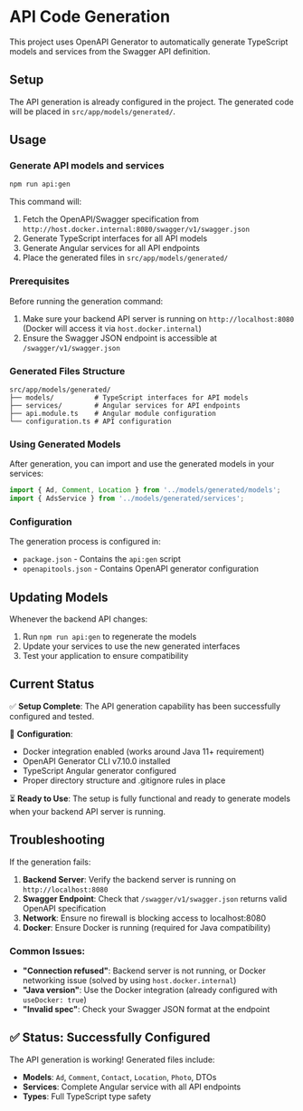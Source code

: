 # API Code Generation

This project uses OpenAPI Generator to automatically generate TypeScript models and services from the Swagger API definition.

## Setup

The API generation is already configured in the project. The generated code will be placed in `src/app/models/generated/`.

## Usage

### Generate API models and services

```bash
npm run api:gen
```

This command will:

1. Fetch the OpenAPI/Swagger specification from `http://host.docker.internal:8080/swagger/v1/swagger.json`
2. Generate TypeScript interfaces for all API models
3. Generate Angular services for all API endpoints
4. Place the generated files in `src/app/models/generated/`

### Prerequisites

Before running the generation command:

1. Make sure your backend API server is running on `http://localhost:8080` (Docker will access it via `host.docker.internal`)
2. Ensure the Swagger JSON endpoint is accessible at `/swagger/v1/swagger.json`

### Generated Files Structure

```
src/app/models/generated/
├── models/          # TypeScript interfaces for API models
├── services/        # Angular services for API endpoints
├── api.module.ts    # Angular module configuration
└── configuration.ts # API configuration
```

### Using Generated Models

After generation, you can import and use the generated models in your services:

```typescript
import { Ad, Comment, Location } from '../models/generated/models';
import { AdsService } from '../models/generated/services';
```

### Configuration

The generation process is configured in:

- `package.json` - Contains the `api:gen` script
- `openapitools.json` - Contains OpenAPI generator configuration

## Updating Models

Whenever the backend API changes:

1. Run `npm run api:gen` to regenerate the models
2. Update your services to use the new generated interfaces
3. Test your application to ensure compatibility

## Current Status

✅ **Setup Complete**: The API generation capability has been successfully configured and tested.

🔧 **Configuration**:

- Docker integration enabled (works around Java 11+ requirement)
- OpenAPI Generator CLI v7.10.0 installed
- TypeScript Angular generator configured
- Proper directory structure and .gitignore rules in place

⏳ **Ready to Use**: The setup is fully functional and ready to generate models when your backend API server is running.

## Troubleshooting

If the generation fails:

1. **Backend Server**: Verify the backend server is running on `http://localhost:8080`
2. **Swagger Endpoint**: Check that `/swagger/v1/swagger.json` returns valid OpenAPI specification
3. **Network**: Ensure no firewall is blocking access to localhost:8080
4. **Docker**: Ensure Docker is running (required for Java compatibility)

### Common Issues:

- **"Connection refused"**: Backend server is not running, or Docker networking issue (solved by using `host.docker.internal`)
- **"Java version"**: Use the Docker integration (already configured with `useDocker: true`)
- **"Invalid spec"**: Check your Swagger JSON format at the endpoint

## ✅ **Status: Successfully Configured**

The API generation is working! Generated files include:

- **Models**: `Ad`, `Comment`, `Contact`, `Location`, `Photo`, DTOs
- **Services**: Complete Angular service with all API endpoints
- **Types**: Full TypeScript type safety
